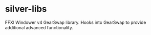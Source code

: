# silver-libs
FFXI Windower v4 GearSwap library. Hooks into GearSwap to provide additional advanced functionality.
